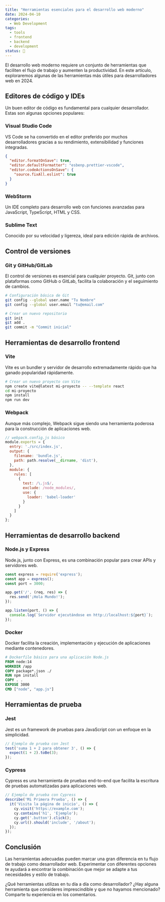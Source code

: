 ```yaml
---
title: "Herramientas esenciales para el desarrollo web moderno"
date: 2024-04-10
categories: 
  - Web Development
tags:
  - tools
  - frontend
  - backend
  - development
status: 📌
---
```




El desarrollo web moderno requiere un conjunto de herramientas que faciliten el flujo de trabajo y aumenten la productividad. En este artículo, exploraremos algunas de las herramientas más útiles para desarrolladores web en 2024.

## Editores de código y IDEs

Un buen editor de código es fundamental para cualquier desarrollador. Estas son algunas opciones populares:

### Visual Studio Code

VS Code se ha convertido en el editor preferido por muchos desarrolladores gracias a su rendimiento, extensibilidad y funciones integradas.

```json
{
  "editor.formatOnSave": true,
  "editor.defaultFormatter": "esbenp.prettier-vscode",
  "editor.codeActionsOnSave": {
    "source.fixAll.eslint": true
  }
}
```

### WebStorm

Un IDE completo para desarrollo web con funciones avanzadas para JavaScript, TypeScript, HTML y CSS.

### Sublime Text

Conocido por su velocidad y ligereza, ideal para edición rápida de archivos.

## Control de versiones

### Git y GitHub/GitLab

El control de versiones es esencial para cualquier proyecto. Git, junto con plataformas como GitHub o GitLab, facilita la colaboración y el seguimiento de cambios.

```bash
# Configuración básica de Git
git config --global user.name "Tu Nombre"
git config --global user.email "tu@email.com"

# Crear un nuevo repositorio
git init
git add .
git commit -m "Commit inicial"
```

## Herramientas de desarrollo frontend

### Vite

Vite es un bundler y servidor de desarrollo extremadamente rápido que ha ganado popularidad rápidamente.

```bash
# Crear un nuevo proyecto con Vite
npm create vite@latest mi-proyecto -- --template react
cd mi-proyecto
npm install
npm run dev
```

### Webpack

Aunque más complejo, Webpack sigue siendo una herramienta poderosa para la construcción de aplicaciones web.

```javascript
// webpack.config.js básico
module.exports = {
  entry: './src/index.js',
  output: {
    filename: 'bundle.js',
    path: path.resolve(__dirname, 'dist'),
  },
  module: {
    rules: [
      {
        test: /\.js$/,
        exclude: /node_modules/,
        use: {
          loader: 'babel-loader'
        }
      }
    ]
  }
};
```

## Herramientas de desarrollo backend

### Node.js y Express

Node.js, junto con Express, es una combinación popular para crear APIs y servidores web.

```javascript
const express = require('express');
const app = express();
const port = 3000;

app.get('/', (req, res) => {
  res.send('¡Hola Mundo!');
});

app.listen(port, () => {
  console.log(`Servidor ejecutándose en http://localhost:${port}`);
});
```

### Docker

Docker facilita la creación, implementación y ejecución de aplicaciones mediante contenedores.

```dockerfile
# Dockerfile básico para una aplicación Node.js
FROM node:14
WORKDIR /app
COPY package*.json ./
RUN npm install
COPY . .
EXPOSE 3000
CMD ["node", "app.js"]
```

## Herramientas de prueba

### Jest

Jest es un framework de pruebas para JavaScript con un enfoque en la simplicidad.

```javascript
// Ejemplo de prueba con Jest
test('suma 1 + 2 para obtener 3', () => {
  expect(1 + 2).toBe(3);
});
```

### Cypress

Cypress es una herramienta de pruebas end-to-end que facilita la escritura de pruebas automatizadas para aplicaciones web.

```javascript
// Ejemplo de prueba con Cypress
describe('Mi Primera Prueba', () => {
  it('Visita la página de inicio', () => {
    cy.visit('https://example.com');
    cy.contains('h1', 'Ejemplo');
    cy.get('.button').click();
    cy.url().should('include', '/about');
  });
});
```

## Conclusión

Las herramientas adecuadas pueden marcar una gran diferencia en tu flujo de trabajo como desarrollador web. Experimentar con diferentes opciones te ayudará a encontrar la combinación que mejor se adapte a tus necesidades y estilo de trabajo.

¿Qué herramientas utilizas en tu día a día como desarrollador? ¿Hay alguna herramienta que consideres imprescindible y que no hayamos mencionado? Comparte tu experiencia en los comentarios.